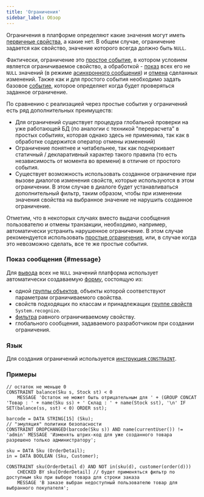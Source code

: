 ```yaml
---
title: 'Ограничения'
sidebar_label: Обзор
---
```


Ограничения в платформе определяют какие значения могут иметь [первичные свойства](Data_properties_DATA.md), а какие нет. В общем случае, ограничение задается как свойство, значение которого всегда должно быть `NULL`.

Фактически, ограничение это [простое событие](Simple_event.md), в котором условием является ограничиваемое свойство, а обработкой - [показ](#message) всех его не `NULL` значений (в режиме [асинхронного сообщения](In_a_print_view_PRINT.md#interactive)) и [отмена](Cancel_changes_CANCEL.md) сделанных изменений. Также как и для простого события необходимо задать базовое [событие](Events.md), которое определяет когда будет проверяться заданное ограничение. 

По сравнению с реализацией через простые события у ограничений есть ряд дополнительных преимуществ:

-   Для ограничений существует процедура глобальной проверки на уже работающей БД (по аналогии с техникой "перерасчета" в простых событиях, которая однако здесь не применима, так как в обработке содержится оператор отмены изменений)
-   Ограничение понятнее и читабельнее, так как подчеркивает статичный / декларативный характер такого правила (то есть независимость от момента во времени) в отличие от простого события.
-   Существует возможность использовать созданное ограничение при вызове диалогов изменения свойств, которые используются в этом ограничении. В этом случае в диалоге будет устанавливаться дополнительный фильтр, таким образом, чтобы при изменении значения свойства на выбранное значение не нарушить созданное ограничение.

Отметим, что в некоторых случаях вместо выдачи сообщения пользователю и отмены транзакции, необходимо, например, автоматически устранить нарушенное ограничение. В этом случае рекомендуется использовать [простые ограничения](Simple_constraints.md), или, в случае когда это невозможно сделать, все те же простые события.

### Показ сообщения {#message}

Для [вывода](In_a_print_view_PRINT.md) всех не `NULL` значений платформа использует автоматически создаваемую [форму](Forms.md), состоящую из:

-   одной [группы объектов](Form_structure.md#objects), объекты которой соответствуют параметрам ограничиваемого свойства.
-   свойств подходящих по классам и принадлежащих [группе свойств](Groups_of_properties_and_actions.md) `System.recognize`.
-   [фильтра](Form_structure.md#filters) равного ограничиваемому свойству.
-   глобального сообщения, задаваемого разработчиком при создании ограничения.

### Язык

Для создания ограничений используется [инструкция `CONSTRAINT`](CONSTRAINT_statement.md). 

### Примеры

```lsf
// остаток не меньше 0
CONSTRAINT balance(Sku s, Stock st) < 0
    MESSAGE 'Остаток не может быть отрицательным для ' + (GROUP CONCAT 'Товар : ' + name(Sku ss) + ' Склад : ' + name(Stock sst), '\n' IF SET(balance(ss, sst) < 0) ORDER sst);

barcode = DATA STRING[15] (Sku);
// "эмуляция" политики безопасности
CONSTRAINT DROPCHANGED(barcode(Sku s)) AND name(currentUser()) != 'admin' MESSAGE 'Изменять штрих-код для уже созданного товара разрешено только администратору';

sku = DATA Sku (OrderDetail);
in = DATA BOOLEAN (Sku, Customer);

CONSTRAINT sku(OrderDetail d) AND NOT in(sku(d), customer(order(d)))
    CHECKED BY sku[OrderDetail] // будет применяться фильтр по доступным sku при выборе товара для строки заказа
    MESSAGE 'В заказе выбран недоступный пользователю товар для выбранного покупателя';
```
